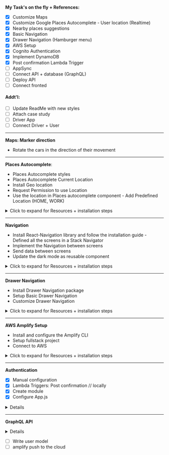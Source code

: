 <b>My Task's on the fly + References:</b>

- [x] Customize Maps
- [x] Customize Google Places Autocomplete - User location (Realtime)
- [x] Nearby places suggestions
- [x] Basic Navigation
- [x] Drawer Navigation (Hamburger menu)
- [x] AWS Setup
- [x] Cognito Authentication
- [x] Implement DynamoDB
- [x] Post confirmation Lambda Trigger
- [ ] AppSync
- [ ] Connect API + database (GraphQL)
- [ ] Deploy API
- [ ] Connect fronted

#### Addt'l:

- [ ] Update ReadMe with new styles
- [ ] Attach case study
- [ ] Driver App
- [ ] Connect Driver + User

<hr>

<b>Maps: Marker direction</b>

- Rotate the cars in the direction of their movement

<hr>

<b>Places Autocomplete</b>:

- Places Autocomplete styles
- Places Autocomplete Current Location
- Install Geo location
- Request Permission to use Location
- Use the location in Places autocomplete component - Add Predefined Location (HOME, WORK)

<details>
  <summary>Click to expand for Resources + installation steps</summary>
<b>iOS Resources:</b>

([React Native Google Places Library Autocomplete](https://github.com/FaridSafi/react-native-google-places-autocomplete/blob/master/README.md))

```
npm install @react-native-community/geolocation --save
// Library installation
```

- Enable Google Places API Web Service + [Google Places API keys](https://developers.google.com/places/documentation/)

- Enable Billing for the project to the account

```
npx pod-install
// Once library and API are enabled, install pods
```

then,

```
npx react-native run-ios
// To rebuild
```

</details>

<hr>
<b> Navigation</b>

- Install React-Navigation library and follow the installation guide - Defined all the screens in a Stack Navigator
- Implement the Navigation between screens
- Send data between screens
- Update the dark mode as reusable component

<details>
  <summary>Click to expand for Resources + installation steps</summary>
<b>iOS Resources:</b>

([React Native Navigation](https://reactnavigation.org/docs/getting-started))

```

npm install @react-navigation/native
// Library installation

npm install react-native-reanimated react-native-gesture-handler react-native-screens react-native-safe-area-context @react-native-community/masked-view
npm install @react-navigation/stack
// Install dependencies

// app + cd ios/
npx pod-install
// Once library and API are enabled, install pods

// cd..
npx react-native run-ios
// To rebuild


import 'react-native-gesture-handler';
import { createStackNavigator } from '@react-navigation/stack';
const Stack = createStackNavigator();
// Then insert in app.js to initialize (or corresponding file)
```

</details>

<hr>
<b> Drawer Navigation </b>

- Install Drawer Navigation package
- Setup Basic Drawer Navigation
- Customize Drawer Navigation
<details>
  <summary>Click to expand for Resources + installation steps</summary>
<b>iOS Resources:</b>

([React Native Drawer Navigation](https://reactnavigation.org/docs/drawer-based-navigation/))

```

npm install @react-navigation/drawer

import { createDrawerNavigator } from '@react-navigation/drawer';


const Drawer = createDrawerNavigator();
// Then insert in app.js to initialize (or corresponding file)
```

</details>

<hr>
<b> AWS Amplify Setup </b>

- Install and configure the Amplify CLI
- Setup fullstack project
- Connect to AWS
<details>
  <summary>Click to expand for Resources + installation steps</summary>
<b>iOS Resources:</b>

([Documentation for installation](https://docs.amplify.aws/start/getting-started/installation/q/integration/react-native))

<details><summary>Prerequisites for CLI</summary>

```

npm install -g @aws-amplify/cli
// sudo since it is installed globally

npx amplify configure
// sign into AWS console

// Amazon IAM creation will display:
Specify the AWS Region
? region:  # Your preferred region
Specify the username of the new IAM user:
? user name:  # User name for Amplify IAM user
Complete the user creation using the AWS console



// provide 'accessKeyId` + `secretAccessKey`
// prompts that display:
Enter the access key of the newly created user:
? accessKeyId:  # YOUR_ACCESS_KEY_ID
? secretAccessKey:  # YOUR_SECRET_ACCESS_KEY
This would update/create the AWS Profile in your local machine
? Profile Name:  # (default)

Successfully set up the new user.

```

</details>
<details>
<summary>Initialize Amplify</summary>

```
cd Uber // cd into project name

npx amplify init


// Install Amplify libraries
npm install aws-amplify aws-amplify-react-native amazon-cognito-identity-js @react-native-community/netinfo

npx pod-install // cd iOS


cd Uber // return to project
// import
import Amplify from 'aws-amplify'
import config from './aws-exports'
Amplify.configure(config)
```

</details>

</details>

<hr>
<b> Authentication </b>

- [x] Manual configuration
- [x] Lambda Triggers: Post confirmation // locally
- [x] Create module
- [x] Configure App.js

<details>

```
npx amplify add auth
```

</details>
<hr>

<b>GraphQL API</b>

<details>

```
npx amplify add api


? Please select from one of the below mentioned services: GraphQL
? Provide API name: uberclone
? Choose the default authorization type for the API Amazon Cognito Use
r Pool
Using service: Cognito, provided by: awscloudformation

 The current configured provider is Amazon Cognito.

 Do you want to use the default authentication and security configurat
ion? (Use arrow keys)
❯ Default configuration
  Default configuration with Social Provider (Federation)
  Manual configuration
  I want to learn more.
```

</details>

- [ ] Write user model
- [ ] amplify push to the cloud

</details>

